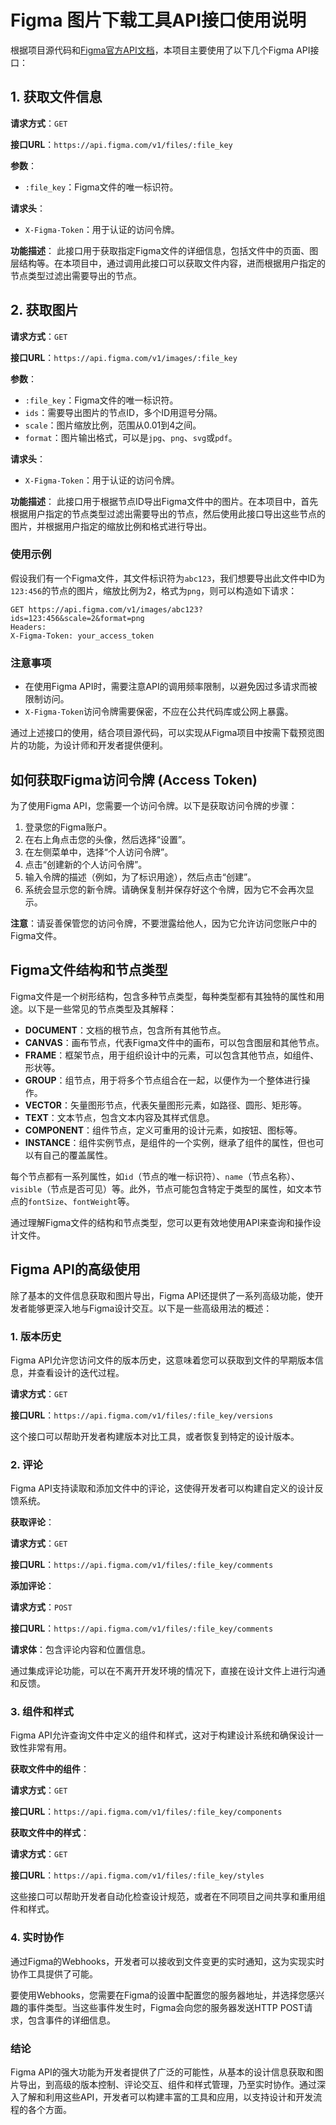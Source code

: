 # Figma 图片下载工具API接口使用说明

根据项目源代码和[Figma官方API文档](https://www.figma.com/developers/api)，本项目主要使用了以下几个Figma API接口：

## 1. 获取文件信息

**请求方式**：`GET`

**接口URL**：`https://api.figma.com/v1/files/:file_key`

**参数**：
- `:file_key`：Figma文件的唯一标识符。

**请求头**：
- `X-Figma-Token`：用于认证的访问令牌。

**功能描述**：
此接口用于获取指定Figma文件的详细信息，包括文件中的页面、图层结构等。在本项目中，通过调用此接口可以获取文件内容，进而根据用户指定的节点类型过滤出需要导出的节点。

## 2. 获取图片

**请求方式**：`GET`

**接口URL**：`https://api.figma.com/v1/images/:file_key`

**参数**：
- `:file_key`：Figma文件的唯一标识符。
- `ids`：需要导出图片的节点ID，多个ID用逗号分隔。
- `scale`：图片缩放比例，范围从0.01到4之间。
- `format`：图片输出格式，可以是`jpg`、`png`、`svg`或`pdf`。

**请求头**：
- `X-Figma-Token`：用于认证的访问令牌。

**功能描述**：
此接口用于根据节点ID导出Figma文件中的图片。在本项目中，首先根据用户指定的节点类型过滤出需要导出的节点，然后使用此接口导出这些节点的图片，并根据用户指定的缩放比例和格式进行导出。

### 使用示例

假设我们有一个Figma文件，其文件标识符为`abc123`，我们想要导出此文件中ID为`123:456`的节点的图片，缩放比例为2，格式为`png`，则可以构造如下请求：

```http
GET https://api.figma.com/v1/images/abc123?ids=123:456&scale=2&format=png
Headers:
X-Figma-Token: your_access_token
```


### 注意事项

- 在使用Figma API时，需要注意API的调用频率限制，以避免因过多请求而被限制访问。
- `X-Figma-Token`访问令牌需要保密，不应在公共代码库或公网上暴露。

通过上述接口的使用，结合项目源代码，可以实现从Figma项目中按需下载预览图片的功能，为设计师和开发者提供便利。

## 如何获取Figma访问令牌 (Access Token)

为了使用Figma API，您需要一个访问令牌。以下是获取访问令牌的步骤：

1. 登录您的Figma账户。
2. 在右上角点击您的头像，然后选择“设置”。
3. 在左侧菜单中，选择“个人访问令牌”。
4. 点击“创建新的个人访问令牌”。
5. 输入令牌的描述（例如，为了标识用途），然后点击“创建”。
6. 系统会显示您的新令牌。请确保复制并保存好这个令牌，因为它不会再次显示。

**注意**：请妥善保管您的访问令牌，不要泄露给他人，因为它允许访问您账户中的Figma文件。

## Figma文件结构和节点类型

Figma文件是一个树形结构，包含多种节点类型，每种类型都有其独特的属性和用途。以下是一些常见的节点类型及其解释：

- **DOCUMENT**：文档的根节点，包含所有其他节点。
- **CANVAS**：画布节点，代表Figma文件中的画布，可以包含图层和其他节点。
- **FRAME**：框架节点，用于组织设计中的元素，可以包含其他节点，如组件、形状等。
- **GROUP**：组节点，用于将多个节点组合在一起，以便作为一个整体进行操作。
- **VECTOR**：矢量图形节点，代表矢量图形元素，如路径、圆形、矩形等。
- **TEXT**：文本节点，包含文本内容及其样式信息。
- **COMPONENT**：组件节点，定义可重用的设计元素，如按钮、图标等。
- **INSTANCE**：组件实例节点，是组件的一个实例，继承了组件的属性，但也可以有自己的覆盖属性。

每个节点都有一系列属性，如`id`（节点的唯一标识符）、`name`（节点名称）、`visible`（节点是否可见）等。此外，节点可能包含特定于类型的属性，如文本节点的`fontSize`、`fontWeight`等。

通过理解Figma文件的结构和节点类型，您可以更有效地使用API来查询和操作设计文件。

## Figma API的高级使用

除了基本的文件信息获取和图片导出，Figma API还提供了一系列高级功能，使开发者能够更深入地与Figma设计交互。以下是一些高级用法的概述：

### 1. 版本历史

Figma API允许您访问文件的版本历史，这意味着您可以获取到文件的早期版本信息，并查看设计的迭代过程。

**请求方式**：`GET`

**接口URL**：`https://api.figma.com/v1/files/:file_key/versions`

这个接口可以帮助开发者构建版本对比工具，或者恢复到特定的设计版本。

### 2. 评论

Figma API支持读取和添加文件中的评论，这使得开发者可以构建自定义的设计反馈系统。

**获取评论**：

**请求方式**：`GET`

**接口URL**：`https://api.figma.com/v1/files/:file_key/comments`

**添加评论**：

**请求方式**：`POST`

**接口URL**：`https://api.figma.com/v1/files/:file_key/comments`

**请求体**：包含评论内容和位置信息。

通过集成评论功能，可以在不离开开发环境的情况下，直接在设计文件上进行沟通和反馈。

### 3. 组件和样式

Figma API允许查询文件中定义的组件和样式，这对于构建设计系统和确保设计一致性非常有用。

**获取文件中的组件**：

**请求方式**：`GET`

**接口URL**：`https://api.figma.com/v1/files/:file_key/components`

**获取文件中的样式**：

**请求方式**：`GET`

**接口URL**：`https://api.figma.com/v1/files/:file_key/styles`

这些接口可以帮助开发者自动化检查设计规范，或者在不同项目之间共享和重用组件和样式。

### 4. 实时协作

通过Figma的Webhooks，开发者可以接收到文件变更的实时通知，这为实现实时协作工具提供了可能。

要使用Webhooks，您需要在Figma的设置中配置您的服务器地址，并选择您感兴趣的事件类型。当这些事件发生时，Figma会向您的服务器发送HTTP POST请求，包含事件的详细信息。

### 结论

Figma API的强大功能为开发者提供了广泛的可能性，从基本的设计信息获取和图片导出，到高级的版本控制、评论交互、组件和样式管理，乃至实时协作。通过深入了解和利用这些API，开发者可以构建丰富的工具和应用，以支持设计和开发流程的各个方面。